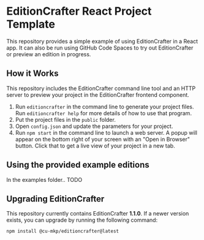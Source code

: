 # EditionCrafter React Project Template

This repository provides a simple example of using EditionCrafter in a React app. It can also be run using GitHub Code Spaces to try out EditionCrafter or preview an edition in progress.

## How it Works

This repository includes the EditionCrafter command line tool and an HTTP server to preview your project in the EditionCrafter frontend component.

1. Run `editioncrafter` in the command line to generate your project files. Run `editioncrafter help` for more details of how to use that program.
2. Put the project files in the `public` folder.
3. Open `config.json` and update the parameters for your project.
4. Run `npm start` in the command line to launch a web server. A popup will appear on the bottom right of your screen with an "Open in Browser" button. Click that to get a live view of your project in a new tab.

## Using the provided example editions

In the examples folder.. TODO 


## Upgrading EditionCrafter

This repository currently contains EditionCrafter **1.1.0**. If a newer version exists, you can upgrade by running the following command:

```
npm install @cu-mkp/editioncrafter@latest
```
